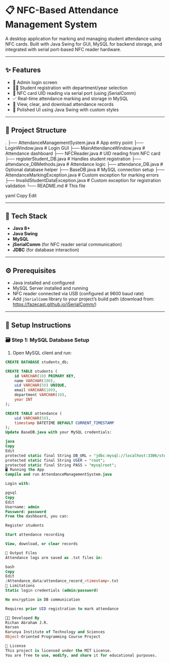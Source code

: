 # 📋 NFC-Based Attendance Management System

A desktop application for marking and managing student attendance using NFC cards. Built with Java Swing for GUI, MySQL for backend storage, and integrated with serial port-based NFC reader hardware.

---

## ✨ Features

- 🔐 Admin login screen
- 🧑‍🎓 Student registration with department/year selection
- 📲 NFC card UID reading via serial port (using jSerialComm)
- ✅ Real-time attendance marking and storage in MySQL
- 📄 View, clear, and download attendance records
- 🎨 Polished UI using Java Swing with custom styles

---

## 📂 Project Structure

.
├── AttendanceManagementSystem.java # App entry point
├── LoginWindow.java # Login GUI
├── MainAttendanceWindow.java # Attendance dashboard
├── NFCReader.java # UID reading from NFC card
├── registerStudent_DB.java # Handles student registration
├── attendance_DBMethods.java # Attendance logic
├── attendance_DB.java # Optional database helper
├── BaseDB.java # MySQL connection setup
├── AttendanceMarkingException.java # Custom exception for marking errors
├── InvalidStudentDataException.java # Custom exception for registration validation
└── README.md # This file

yaml
Copy
Edit

---

## 🧰 Tech Stack

- **Java 8+**
- **Java Swing**
- **MySQL**
- **jSerialComm** (for NFC reader serial communication)
- **JDBC** (for database interaction)

---

## ⚙️ Prerequisites

- Java installed and configured
- MySQL Server installed and running
- NFC reader connected via USB (configured at 9600 baud rate)
- Add `jSerialComm` library to your project’s build path (download from: https://fazecast.github.io/jSerialComm/)

---

## 🔧 Setup Instructions

### 🗃️ Step 1: MySQL Database Setup

1. Open MySQL client and run:

```sql
CREATE DATABASE students_db;

CREATE TABLE students (
    id VARCHAR(10) PRIMARY KEY,
    name VARCHAR(100),
    uid VARCHAR(50) UNIQUE,
    email VARCHAR(100),
    department VARCHAR(10),
    year INT
);

CREATE TABLE attendance (
    uid VARCHAR(50),
    timestamp DATETIME DEFAULT CURRENT_TIMESTAMP
);
Update BaseDB.java with your MySQL credentials:

java
Copy
Edit
protected static final String DB_URL = "jdbc:mysql://localhost:3306/students_db";
protected static final String USER = "root";
protected static final String PASS = "mysqlroot";
🖥️ Running the App
Compile and run AttendanceManagementSystem.java

Login with:

pgsql
Copy
Edit
Username: admin
Password: password
From the dashboard, you can:

Register students

Start attendance recording

View, download, or clear records

📁 Output Files
Attendance logs are saved as .txt files in:

bash
Copy
Edit
/Attendance_data/attendance_record_<timestamp>.txt
🚧 Limitations
Static login credentials (admin/password)

No encryption in DB communication

Requires prior UID registration to mark attendance

👨‍💻 Developed By
Richan Abraham J.R.
Kersen
Karunya Institute of Technology and Sciences
Object-Oriented Programming Course Project

📄 License
This project is licensed under the MIT License.
You are free to use, modify, and share it for educational purposes.

